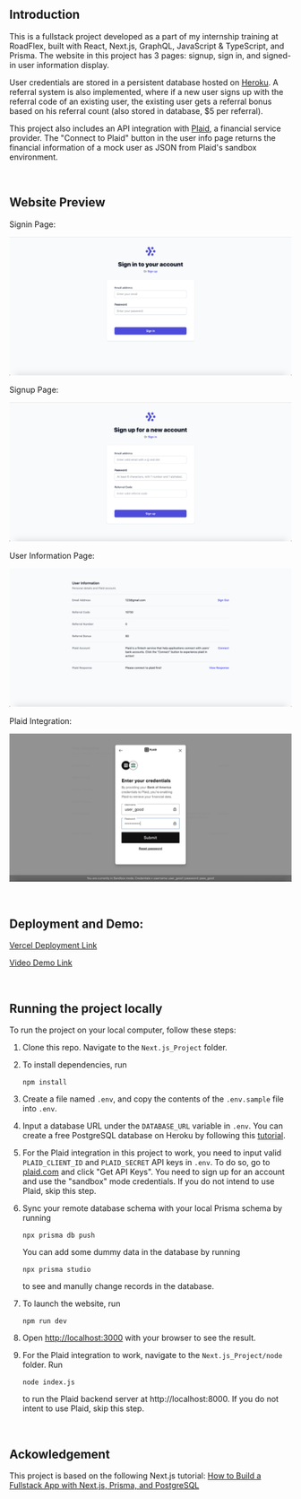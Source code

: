 ## Introduction

This is a fullstack project developed as a part of my internship training at RoadFlex, built with React, Next.js, GraphQL, JavaScript & TypeScript, and Prisma. The website in this project has 3 pages: signup, sign in, and signed-in user information display.

User credentials are stored in a persistent database hosted on [Heroku](https://www.heroku.com/). A referral system is also implemented, where if a new user signs up with the referral code of an existing user, the existing user gets a referral bonus based on his referral count (also stored in database, $5 per referral).

This project also includes an API integration with [Plaid](https://plaid.com/), a financial service provider. The "Connect to Plaid" button in the user info page returns the financial information of a mock user as JSON from Plaid's sandbox environment.

<br>

## Website Preview

Signin Page:

![Signin](media/Signin.png)

Signup Page:

![Signup](media/Signup.png)

User Information Page:

![UserInfo](media/UserInfo.png)

Plaid Integration:

![Plaid](media/Plaid.png)

<br>

## Deployment and Demo:

[Vercel Deployment Link](https://next-js-project-jinxinzhao315.vercel.app)

[Video Demo Link](https://drive.google.com/file/d/173imCnb1hd14dJuYbUsa7j2_7N1seTse/view?usp=sharing)

<br>

## Running the project locally

To run the project on your local computer, follow these steps:

1. Clone this repo. Navigate to the `Next.js_Project` folder.

2. To install dependencies, run

   ```
   npm install
   ```

3. Create a file named `.env`, and copy the contents of the `.env.sample` file into `.env`.

4. Input a database URL under the `DATABASE_URL` variable in `.env`. You can create a free PostgreSQL database on Heroku by following this [tutorial](https://dev.to/prisma/how-to-setup-a-free-postgresql-database-on-heroku-1dc1).

5. For the Plaid integration in this project to work, you need to input valid `PLAID_CLIENT_ID` and `PLAID_SECRET` API keys in `.env`. To do so, go to [plaid.com](https://plaid.com/) and click "Get API Keys". You need to sign up for an account and use the "sandbox" mode credentials. If you do not intend to use Plaid, skip this step.

6. Sync your remote database schema with your local Prisma schema by running

   ```
   npx prisma db push
   ```

   You can add some dummy data in the database by running

   ```
   npx prisma studio
   ```

   to see and manully change records in the database.

7. To launch the website, run

   ```
   npm run dev
   ```

8. Open [http://localhost:3000](http://localhost:3000) with your browser to see the result.

9. For the Plaid integration to work, navigate to the `Next.js_Project/node` folder. Run

   ```
   node index.js
   ```

   to run the Plaid backend server at http://localhost:8000. If you do not intent to use Plaid, skip this step.

<br>

## Ackowledgement

This project is based on the following Next.js tutorial: [How to Build a Fullstack App with Next.js, Prisma, and PostgreSQL](https://vercel.com/guides/nextjs-prisma-postgres)

